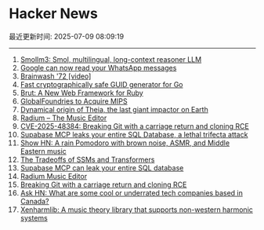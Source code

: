 # Hacker News

最近更新时间: 2025-07-09 08:09:19

--- 
1. [Smollm3: Smol, multilingual, long-context reasoner LLM](https://huggingface.co/blog/smollm3) 
2. [Google can now read your WhatsApp messages](https://www.neowin.net/guides/google-can-now-read-your-whatsapp-messages-heres-how-to-stop-it/) 
3. [Brainwash '72 [video]](https://archive.org/details/Brainwash72) 
4. [Fast cryptographically safe GUID generator for Go](https://github.com/sdrapkin/guid) 
5. [Brut: A New Web Framework for Ruby](https://naildrivin5.com/blog/2025/07/08/brut-a-new-web-framework-for-ruby.html) 
6. [GlobalFoundries to Acquire MIPS](https://mips.com/press-releases/gf-mips/) 
7. [Dynamical origin of Theia, the last giant impactor on Earth](https://arxiv.org/abs/2507.01826) 
8. [Radium – The Music Editor](http://users.notam02.no/~kjetism/radium/) 
9. [CVE-2025-48384: Breaking Git with a carriage return and cloning RCE](https://dgl.cx/2025/07/git-clone-submodule-cve-2025-48384) 
10. [Supabase MCP leaks your entire SQL Database, a lethal trifecta attack](https://simonwillison.net/2025/Jul/6/supabase-mcp-lethal-trifecta/) 
11. [Show HN: A rain Pomodoro with brown noise, ASMR, and Middle Eastern music](https://forgetoolz.com/rain-pomodoro) 
12. [The Tradeoffs of SSMs and Transformers](https://goombalab.github.io/blog/2025/tradeoffs/) 
13. [Supabase MCP can leak your entire SQL database](https://www.generalanalysis.com/blog/supabase-mcp-blog) 
14. [Radium Music Editor](http://users.notam02.no/~kjetism/radium/) 
15. [Breaking Git with a carriage return and cloning RCE](https://dgl.cx/2025/07/git-clone-submodule-cve-2025-48384) 
16. [Ask HN: What are some cool or underrated tech companies based in Canada?](https://news.ycombinator.com/item?id=44503952) 
17. [Xenharmlib: A music theory library that supports non-western harmonic systems](https://xenharmlib.readthedocs.io/en/latest/) 
